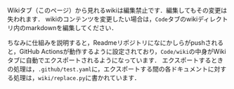 
Wikiタブ（このページ）から見れるwikiは編集禁止です．編集してもその変更は失われます．
wikiのコンテンツを変更したい場合は，`Code`タブのwikiディレクトリ内のmarkdownを編集してください．

ちなみに仕組みを説明すると，Readmeリポジトリになにかしらがpushされると，GitHub Actionsが動作するように設定されており，`Code/wiki`の中身がWikiタブに自動でエクスポートされるようになっています．
エクスポートするときの処理は，`.github/test.yaml`に，エクスポートする間の各ドキュメントに対する処理は，`wiki/replace.py`に書かれています．
